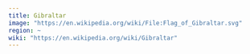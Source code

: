 ```yaml
---
title: Gibraltar
image: "https://en.wikipedia.org/wiki/File:Flag_of_Gibraltar.svg"
region: ~
wiki: "https://en.wikipedia.org/wiki/Gibraltar"
---
```

